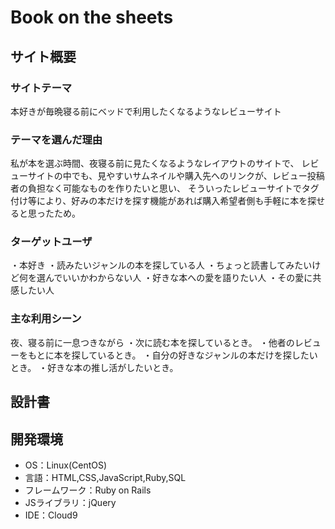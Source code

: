 # Book on the sheets

## サイト概要
### サイトテーマ
本好きが毎晩寝る前にベッドで利用したくなるようなレビューサイト

### テーマを選んだ理由
私が本を選ぶ時間、夜寝る前に見たくなるようなレイアウトのサイトで、
レビューサイトの中でも、見やすいサムネイルや購入先へのリンクが、レビュー投稿者の負担なく可能なものを作りたいと思い、
そういったレビューサイトでタグ付け等により、好みの本だけを探す機能があれば購入希望者側も手軽に本を探せると思ったため。

### ターゲットユーザ
・本好き
・読みたいジャンルの本を探している人
・ちょっと読書してみたいけど何を選んでいいかわからない人
・好きな本への愛を語りたい人
・その愛に共感したい人

### 主な利用シーン
夜、寝る前に一息つきながら
・次に読む本を探しているとき。
・他者のレビューをもとに本を探しているとき。
・自分の好きなジャンルの本だけを探したいとき。
・好きな本の推し活がしたいとき。

## 設計書


## 開発環境
- OS：Linux(CentOS)
- 言語：HTML,CSS,JavaScript,Ruby,SQL
- フレームワーク：Ruby on Rails
- JSライブラリ：jQuery
- IDE：Cloud9
